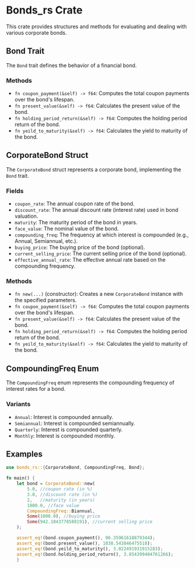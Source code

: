# Bonds_rs Crate

This crate provides structures and methods for evaluating and dealing with various corporate bonds.

## Bond Trait

The `Bond` trait defines the behavior of a financial bond.
### Methods

- `fn coupon_payment(&self) -> f64`: Computes the total coupon payments over the bond's lifespan.
- `fn present_value(&self) -> f64`: Calculates the present value of the bond.
- `fn holding_period_return(&self) -> f64`: Computes the holding period return of the bond.
- `fn yeild_to_maturity(&self) -> f64`: Calculates the yield to maturity of the bond.

## CorporateBond Struct

The `CorporateBond` struct represents a corporate bond, implementing the `Bond` trait.

### Fields

- `coupon_rate`: The annual coupon rate of the bond.
- `discount_rate`: The annual discount rate (interest rate) used in bond valuation.
- `maturity`: The maturity period of the bond in years.
- `face_value`: The nominal value of the bond.
- `compounding_freq`: The frequency at which interest is compounded (e.g., Annual, Semiannual, etc.).
- `buying_price`: The buying price of the bond (optional).
- `current_selling_price`: The current selling price of the bond (optional).
- `effective_annual_rate`: The effective annual rate based on the compounding frequency.

### Methods

- `fn new(...)` (constructor): Creates a new `CorporateBond` instance with the specified parameters.
- `fn coupon_payment(&self) -> f64`: Computes the total coupon payments over the bond's lifespan.
- `fn present_value(&self) -> f64`: Calculates the present value of the bond.
- `fn holding_period_return(&self) -> f64`: Computes the holding period return of the bond.
- `fn yeild_to_maturity(&self) -> f64`: Calculates the yield to maturity of the bond.

## CompoundingFreq Enum

The `CompoundingFreq` enum represents the compounding frequency of interest rates for a bond.

### Variants

- `Annual`: Interest is compounded annually.
- `Semiannual`: Interest is compounded semiannually.
- `Quarterly`: Interest is compounded quarterly.
- `Monthly`: Interest is compounded monthly.

## Examples

```rust
use bonds_rs::{CorporateBond, CompoundingFreq, Bond};

fn main() {
    let bond = CorporateBond::new(
        5.0, //coupon rate (in %)
        3.0, //discount rate (in %)
        2,   //maturity (in years)
        1000.0, //face value
        CompoundingFreq::Biannual,
        Some(1000.0), //buying price
        Some(942.1843778588191), //current selling price
    );

    assert_eq!(bond.coupon_payment(), 96.35961618879344);
    assert_eq!(bond.present_value(), 1038.543846475518);
    assert_eq!(bond.yeild_to_maturity(), 3.022491931915283);
    assert_eq!(bond.holding_period_return(), 3.854399404761266);
    }
```
